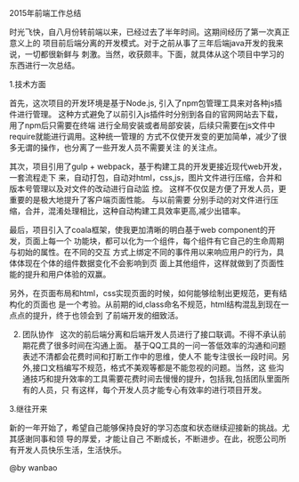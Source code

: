 2015年前端工作总结

时光飞快，自八月份转前端以来，已经过去了半年时间。这期间经历了第一次真正意义上的
项目前后端分离的开发模式。对于之前从事了三年后端java开发的我来说，一切都很新鲜与
刺激。当然，收获颇丰。下面，就具体从这个项目中学习的东西进行一次总结。

1.技术方面

首先，这次项目的开发环境是基于Node.js, 引入了npm包管理工具来对各种js插件进行管理。
这种方式避免了以前引入js插件时分别到各自的官网网站去下载， 用了npm后只需要在终端
进行全局安装或者局部安装，后续只需要在js文件中require就能进行调用。这种统一管理的
方式不仅使开发变的更加简单，减少了很多无谓的操作，也分离了一些开发人员不需要关注
的关注点。

其次，项目引用了gulp + webpack，基于构建工具的开发更接近现代web开发，一套流程走下
来，自动打包，自动对html，css,js，图片文件进行压缩，合并和版本号管理以及对文件的改动进行自动监
控。 这样不仅仅是方便了开发人员，更重要的是极大地提升了客户端页面性能。 与以前需要
分别手动的对文件进行压缩，合并，混淆处理相比，这种自动构建工具效率更高,减少出错率。

最后，项目引入了coala框架，使我更加清晰的明白基于web component的开发，页面上每一个
功能块，都可以化为一个组件，每个组件有它自己的生命周期与初始的属性。在不同的交互
方式上绑定不同的事件用以来响应用户的行为，具体体现在个体的组件数据变化不会影响到页
面上其他组件，这样就做到了页面性能的提升和用户体验的双赢。

另外，在页面布局和html，css实现页面的时候，如何能够绘制出更规范，更有结构化的页面也
是一个考验。从前期的id,class命名不规范，html结构混乱到现在一点点的提升，终于也领会到
了前端开发的细致活。

2.	团队协作
 
这次的前后端分离和后端开发人员进行了接口联调。不得不承认前期花费了很多时间在沟通上面。
基于QQ工具的一问一答低效率的沟通和问题表述不清都会花费时间和打断工作中的思维，使人不
能专注很长一段时间。另外,接口文档编写不规范，格式不美观等都是不能忽视的问题。当然，这
些沟通技巧和提升效率的工具需要花费时间去慢慢的提升，包括我,包括团队里面所有的人员，只
有这样，每个开发人员才能专心有效率的进行项目开发。

3.继往开来

新的一年开始了，希望自己能够保持良好的学习态度和状态继续迎接新的挑战。尤其感谢同事和领
导的厚爱，才能让自己 不断成长，不断进步。在此，祝愿公司所有开发人员快乐生活，生活快乐。


@by wanbao



